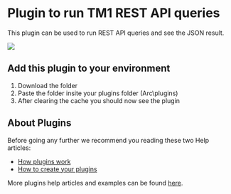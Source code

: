 # Plugin to run TM1 REST API queries
This plugin can be used to run REST API queries and see the JSON result.

<img src="https://s3-ap-southeast-2.amazonaws.com/downloads.cubewise.com/web_assets/arc-pulgins/plugins-restapi-query.gif" />

## Add this plugin to your environment
1. Download the folder
2. Paste the folder insite your plugins folder (Arc\plugins)
3. After clearing the cache you should now see the plugin

## About Plugins
Before going any further we recommend you reading these two Help articles:
* [How plugins work](https://code.cubewise.com/arc-docs/how-plugins-work)
* [How to create your plugins](https://code.cubewise.com/arc-docs/how-to-create-your-plugins)

More plugins help articles and examples can be found [here](https://code.cubewise.com/arc-plugins).
